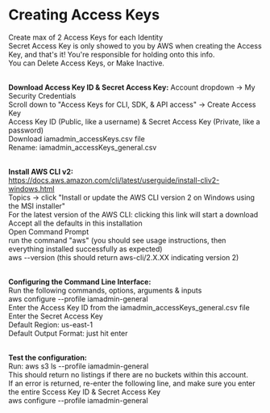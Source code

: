 # Creating Access Keys

Create max of 2 Access Keys for each Identity \
Secret Access Key is only showed to you by AWS when creating the Access Key, and that's it! You're responsible for holding onto this info. \
You can Delete Access Keys, or Make Inactive.

\
**Download Access Key ID & Secret Access Key:**
Account dropdown → My Security Credentials \
Scroll down to "Access Keys for CLI, SDK, & API access" → Create Access Key \
Access Key ID (Public, like a username) & Secret Access Key (Private, like a password) \
Download iamadmin_accessKeys.csv file \
Rename: iamadmin_accessKeys_general.csv

\
**Install AWS CLI v2:** \
https://docs.aws.amazon.com/cli/latest/userguide/install-cliv2-windows.html \
Topics → click "Install or update the AWS CLI version 2 on Windows using the MSI installer" \
For the latest version of the AWS CLI: clicking this link will start a download \
Accept all the defaults in this installation \
Open Command Prompt \
run the command "aws" (you should see usage instructions, then everything installed successfully as expected) \
aws --version (this should return aws-cli/2.X.XX indicating version 2)

\
**Configuring the Command Line Interface:** \
Run the following commands, options, arguments & inputs \
aws configure --profile iamadmin-general \
Enter the Access Key ID from the iamadmin_accessKeys_general.csv file \
Enter the Secret Access Key \
Default Region: us-east-1 \
Default Output Format: just hit enter

\
**Test the configuration:** \
Run: aws s3 ls --profile iamadmin-general \
This should return no listings if there are no buckets within this account. \
If an error is returned, re-enter the following line, and make sure you enter the entire Sccess Key ID & Secret Access Key \
aws configure --profile iamadmin-general

